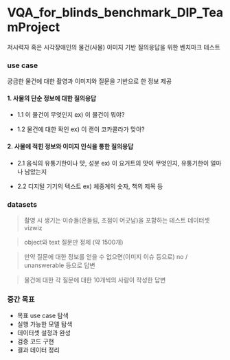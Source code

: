 # VQA_for_blinds_benchmark_DIP_TeamProject

저시력자 혹은 시각장애인의 물건(사물) 이미지 기반 질의응답을 위한 벤치마크 테스트

### use case

궁금한 물건에 대한 촬영과 이미지와 질문을 기반으로 한 정보 제공

#### 1. 사물의 단순 정보에 대한 질의응답

- 1.1 이 물건이 무엇인지
ex) 이 물건이 뭐야? 

- 1.2 물건에 대한 확인
ex) 이 캔이 코카콜라가 맞아?

  
#### 2. 사물에 적힌 정보와 이미지 인식을 통한 질의응답

- 2.1 음식의 유통기한이나 맛, 성분
ex) 이 요거트의 맛이 무엇인지, 유통기한이 얼마나 남았는지

- 2.2 디지털 기기의 텍스트
ex) 체중계의 숫자, 책의 제목 등

### datasets
>촬영 시 생기는 이슈들(흔들림, 초점이 어긋남)을 포함하는 테스트 데이터셋 vizwiz

>object와 text 질문만 정제 (약 1500개)

>만약 질문에 대한 정보를 얻을 수 없으면(이미지 이슈 등으로) no / unanswerable 등으로 답변

>물건에 대한 각 질문에 대한 10개씩의 사람이 작성한 답변


### 중간 목표

- 목표 use case 탐색
- 실행 가능한 모델 탐색
- 데이터셋 설정과 완성
- 검증 코드 구현
- 결과 데이터 정리

